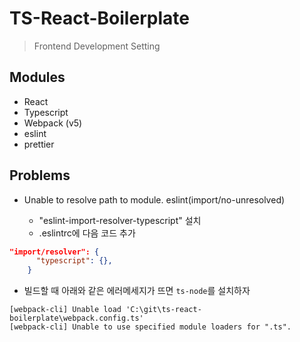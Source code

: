 # TS-React-Boilerplate

> Frontend Development Setting

## Modules

- React
- Typescript
- Webpack (v5)
- eslint
- prettier

## Problems

- Unable to resolve path to module. eslint(import/no-unresolved)

  - "eslint-import-resolver-typescript" 설치
  - .eslintrc에 다음 코드 추가

```json
"import/resolver": {
      "typescript": {},
    }
```

- 빌드할 때 아래와 같은 에러메세지가 뜨면 `ts-node`를 설치하자

```
[webpack-cli] Unable load 'C:\git\ts-react-boilerplate\webpack.config.ts'
[webpack-cli] Unable to use specified module loaders for ".ts".
```
